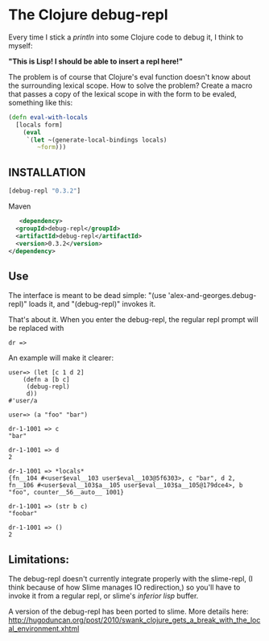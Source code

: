 # The Clojure debug-repl 

Every time I stick a _println_ into some Clojure code to debug it, I
think to myself:

__"This is Lisp! I should be able to insert a repl here!"__

The problem is of course that Clojure's eval function doesn't know
about the surrounding lexical scope.  How to solve the problem?
Create a macro that passes a copy of the lexical scope in with the
form to be evaled, something like this:

```clojure
(defn eval-with-locals
  [locals form]
    (eval
     `(let ~(generate-local-bindings locals)
        ~form)))
```
## INSTALLATION
```clojure
[debug-repl "0.3.2"]
```

Maven
```xml
   <dependency>
  <groupId>debug-repl</groupId>
  <artifactId>debug-repl</artifactId>
  <version>0.3.2</version>
</dependency>
```

## Use
The interface is meant to be dead simple:
"(use 'alex-and-georges.debug-repl)" loads it, and "(debug-repl)" invokes it.

That's about it.  When you enter the debug-repl, the regular
repl prompt will be replaced with 

```
dr =>
```

An example will make it clearer:

```
user=> (let [c 1 d 2]
    (defn a [b c]
     (debug-repl)
     d))
#'user/a

user=> (a "foo" "bar")

dr-1-1001 => c
"bar"

dr-1-1001 => d
2

dr-1-1001 => *locals*
{fn__104 #<user$eval__103 user$eval__103@5f6303>, c "bar", d 2, fn__106 #<user$eval__103$a__105 user$eval__103$a__105@179dce4>, b "foo", counter__56__auto__ 1001}

dr-1-1001 => (str b c)
"foobar"

dr-1-1001 => ()
2
```

## Limitations:
The debug-repl doesn't currently integrate properly
with the slime-repl, (I think because of how Slime manages IO
redirection,) so you'll have to invoke it from a regular repl, or
slime's *inferior lisp* buffer.

A version of the debug-repl has been ported to slime.  More details
here:
http://hugoduncan.org/post/2010/swank_clojure_gets_a_break_with_the_local_environment.xhtml


